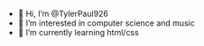 - 👋 Hi, I’m @TylerPaul926
- 👀 I’m interested in computer science and music
- 🌱 I’m currently learning html/css


<!---
TylerPaul926/TylerPaul926 is a ✨ special ✨ repository because its `README.md` (this file) appears on your GitHub profile.
You can click the Preview link to take a look at your changes.
--->
